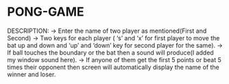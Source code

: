 # PONG-GAME

DESCRIPTION:
->	Enter the name of two player as mentioned(First and Second)
->	Two keys for each player ( ‘s’ and ‘x’ for first player to move the bat up and down and ‘up’ and ‘down’ key for second player for the same).
->	If ball touches the boundary or the bat then a sound will produce(I added my window sound here).
->	If anyone of them get the first 5 points or beat 5 times their opponent then screen will automatically display the name of the winner and loser.
